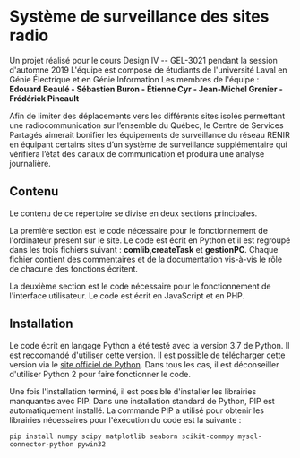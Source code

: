 # Système de surveillance des sites radio

Un projet réalisé pour le cours Design IV -- GEL-3021 pendant la session d'automne 2019 
L'équipe est composé de étudiants de l'université Laval en Génie Électrique et en Génie Information
Les membres de l'équipe : **Edouard Beaulé - Sébastien Buron - Étienne Cyr - Jean-Michel Grenier - Frédérick Pineault**

Afin de limiter des déplacements vers les différents sites isolés permettant une radiocommunication sur l’ensemble du Québec, le Centre de Services Partagés aimerait bonifier les équipements de surveillance du réseau RENIR en équipant certains sites d’un système de surveillance supplémentaire qui vérifiera l’état des canaux de communication et produira une analyse journalière.

## Contenu

Le contenu de ce répertoire se divise en deux sections principales. 

La première section est le code nécessaire pour le fonctionnement de l'ordinateur présent sur le site. Le code est écrit en Python et il est regroupé dans les trois fichiers suivant : **comlib**,**createTask** et **gestionPC**. Chaque fichier contient des commentaires et de la documentation vis-à-vis le rôle de chacune des fonctions écritent. 

La deuxième section est le code nécessaire pour le fonctionnement de l'interface utilisateur. Le code est écrit en JavaScript et en PHP.

## Installation

Le code écrit en langage Python a été testé avec la version 3.7 de Python. Il est reccomandé d'utiliser cette version. Il est possible de télécharger cette version via le [site officiel de Python](https://www.python.org/downloads/). Dans tous les cas, il est déconseiller d'utiliser Python 2 pour faire fonctionner le code.

Une fois l'installation terminé, il est possible d'installer les librairies manquantes avec PIP. Dans une installation standard de Python, PIP est automatiquement installé. La commande PIP a utilisé pour obtenir les librairies nécessaires pour l'éxécution du code est la suivante : 

```
pip install numpy scipy matplotlib seaborn scikit-commpy mysql-connector-python pywin32
```
